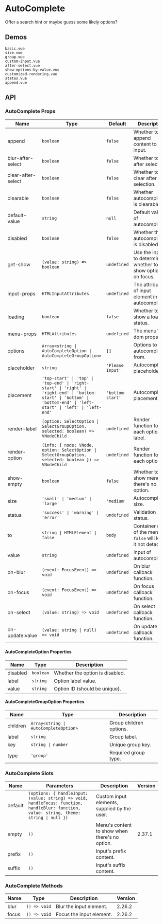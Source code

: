 # AutoComplete

Offer a search hint or maybe guess some likely options?

## Demos

```demo
basic.vue
size.vue
group.vue
custom-input.vue
after-select.vue
show-options-by-value.vue
customized-rendering.vue
status.vue
append.vue
```

## API

### AutoComplete Props

| Name | Type | Default | Description | Version |
| --- | --- | --- | --- | --- |
| append | `boolean` | `false` | Whether to append content to input. |  |
| blur-after-select | `boolean` | `false` | Whether to blur after selection. |  |
| clear-after-select | `boolean` | `false` | Whether to clear after selection. |  |
| clearable | `boolean` | `false` | Whether autocomplete is clearable. |  |
| default-value | `string` | `null` | Default value of autocomplete. |  |
| disabled | `boolean` | `false` | Whether the autocomplete is disabled. |  |
| get-show | `(value: string) => boolean` | `undefined` | Use the input to determine whether to show options on focus. |  |
| input-props | `HTMLInputAttributes` | `undefined` | The attributes of input element in autocomplete. |  |
| loading | `boolean` | `false` | Whether to show a loading status. |  |
| menu-props | `HTMLAttributes` | `undefined` | The menu's dom props. | 2.32.2 |
| options | `Array<string \| AutoCompleteOption \| AutoCompleteGroupOption>` | `[]` | Options to autocomplete from. |  |
| placeholder | `string` | `'Please Input'` | Autocomplete's placeholder. |  |
| placement | `'top-start' \| 'top' \| 'top-end' \| 'right-start' \| 'right' \| 'right-end' \| 'bottom-start' \| 'bottom' \| 'bottom-end' \| 'left-start' \| 'left' \| 'left-end'` | `'bottom-start'` | Autocomplete's placement. | 2.25.0 |
| render-label | `(option: SelectOption \| SelectGroupOption, selected: boolean) => VNodeChild` | `undefined` | Render function for each option label. | 2.24.0 |
| render-option | `(info: { node: VNode, option: SelectOption \| SelectGroupOption, selected: boolean }) => VNodeChild` | `undefined` | Render function for each option. | 2.24.0 |
| show-empty | `boolean` | `false` | Whether to show menu if there's no option. | 2.37.1 |
| size | `'small' \| 'medium' \| 'large'` | `'medium'` | Autocomplete size. |  |
| status | `'success' \| 'warning' \| 'error'` | `undefined` | Validation status. | 2.27.0 |
| to | `string \| HTMLElement \| false` | `body` | Container node of the menu. `false` will keep it not detached. |  |
| value | `string` | `undefined` | Input of autocomplete. |  |
| on-blur | `(event: FocusEvent) => void` | `undefined` | On blur callback function. |  |
| on-focus | `(event: FocusEvent) => void` | `undefined` | On focus callback function. |  |
| on-select | `(value: string) => void` | `undefined` | On select callback function. |  |
| on-update:value | `(value: string \| null) => void` | `undefined` | On update callback function. |  |

#### AutoCompleteOption Properties

| Name     | Type      | Description                     |
| -------- | --------- | ------------------------------- |
| disabled | `boolean` | Whether the option is disabled. |
| label    | `string`  | Option label value.             |
| value    | `string`  | Option ID (should be unique).   |

#### AutoCompleteGroupOption Properties

| Name     | Type                                  | Description             |
| -------- | ------------------------------------- | ----------------------- |
| children | `Array<string \| AutoCompleteOption>` | Group children options. |
| label    | `string`                              | Group label.            |
| key      | `string \| number`                    | Unique group key.       |
| type     | `'group'`                             | Required group type.    |

### AutoComplete Slots

| Name | Parameters | Description | Version |
| --- | --- | --- | --- |
| default | `(options: { handleInput: (value: string) => void, handleFocus: function, handleBlur: function, value: string, theme: string \| null })` | Custom input elements, supplied by the user. |  |
| empty | `()` | Menu's content to show when there's no option. | 2.37.1 |
| prefix | `()` | Input's prefix content. |  |
| suffix | `()` | Input's suffix content. |  |

### AutoComplete Methods

| Name  | Type         | Description              | Version |
| ----- | ------------ | ------------------------ | ------- |
| blur  | `() => void` | Blur the input element.  | 2.26.2  |
| focus | `() => void` | Focus the input element. | 2.26.2  |
